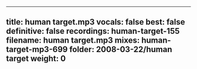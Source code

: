 
---
title: human target.mp3
vocals: false
best: false
definitive: false
recordings: human-target-155
filename: human target.mp3
mixes: human-target-mp3-699
folder: 2008-03-22/human target
weight: 0
---
